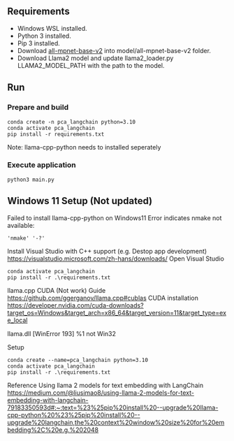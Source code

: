 
## Requirements
- Windows WSL installed.
- Python 3 installed.
- Pip 3 installed.
- Download [all-mpnet-base-v2](https://huggingface.co/sentence-transformers/all-mpnet-base-v2) into model/all-mpnet-base-v2 folder.
- Download Llama2 model and update llama2_loader.py LLAMA2_MODEL_PATH with the path to the model.

## Run
### Prepare and build
```
conda create -n pca_langchain python=3.10
conda activate pca_langchain
pip install -r requirements.txt
```
Note: llama-cpp-python needs to installed seperately

### Execute application
```
python3 main.py
```

## Windows 11 Setup (Not updated)

Failed to install llama-cpp-python on Windows11
Error indicates nmake not available:
```
'nmake' '-?'
```
Install Visual Studio with C++ support (e.g. Destop app development)
https://visualstudio.microsoft.com/zh-hans/downloads/
Open Visual Studio
```
conda activate pca_langchain
pip install -r .\requirements.txt
```


llama.cpp CUDA (Not work)
Guide https://github.com/ggerganov/llama.cpp#cublas
CUDA installation
https://developer.nvidia.com/cuda-downloads?target_os=Windows&target_arch=x86_64&target_version=11&target_type=exe_local


llama.dll [WinError 193] %1 not Win32 


Setup
```
conda create --name=pca_langchain python=3.10
conda activate pca_langchain
pip install -r .\requirements.txt
```

Reference
Using llama 2 models for text embedding with LangChain
https://medium.com/@liusimao8/using-llama-2-models-for-text-embedding-with-langchain-79183350593d#:~:text=%23%25pip%20install%20--upgrade%20llama-cpp-python%20%23%25pip%20install%20--upgrade%20langchain,the%20context%20window%20size%20for%20embedding%2C%20e.g.%202048

